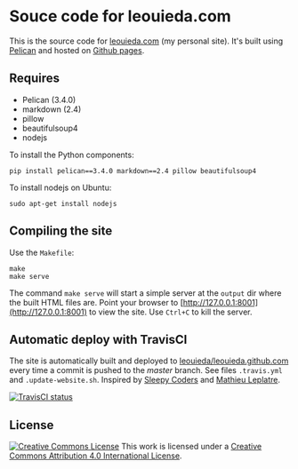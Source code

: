 # Souce code for leouieda.com

This is the source code for [leouieda.com](http://www.leouieda.com) (my personal site).
It's built using [Pelican](http://getpelican.com/) and hosted on 
[Github pages](https://github.com/leouieda/leouieda.github.com).

## Requires

* Pelican (3.4.0)
* markdown (2.4)
* pillow
* beautifulsoup4
* nodejs

To install the Python components:

    pip install pelican==3.4.0 markdown==2.4 pillow beautifulsoup4

To install nodejs on Ubuntu:

    sudo apt-get install nodejs

## Compiling the site

Use the `Makefile`:

    make
    make serve

The command `make serve` will start a simple server at the `output` dir
where the built HTML files are.
Point your browser to [http://127.0.0.1:8001](http://127.0.0.1:8001) 
to view the site.
Use `Ctrl+C` to kill the server.

## Automatic deploy with TravisCI

The site is automatically built and deployed to 
[leouieda/leouieda.github.com](https://github.com/leouieda/leouieda.github.com)
every time a commit is pushed to the *master* branch.
See files `.travis.yml` and `.update-website.sh`.
Inspired by
[Sleepy Coders](http://sleepycoders.blogspot.com.au/2013/03/sharing-travis-ci-generated-files.html)
and
[Mathieu Leplatre](http://blog.mathieu-leplatre.info/publish-your-pelican-blog-on-github-pages-via-travis-ci.html).

[![TravisCI status](http://img.shields.io/travis/leouieda/website.svg?style=flat)](https://travis-ci.org/leouieda/website)

## License

[![Creative Commons
License](https://i.creativecommons.org/l/by/4.0/88x31.png)](http://creativecommons.org/licenses/by/4.0/)
This work is licensed under a
[Creative Commons Attribution 4.0 International
License](http://creativecommons.org/licenses/by/4.0/).
